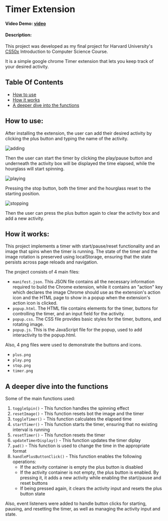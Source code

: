 # Timer Extension
#### Video Demo:  [video](https://www.youtube.com/watch?v=_gTEabIcZKY)
#### Description:
This project was developed as my final project for Harvard University's [CS50x](https://cs50.harvard.edu/x/2024/) Introduction to Computer Science Course.

It is a simple google chrome Timer extension that lets you keep track of your desired activity.

## Table Of Contents

- [How to use](#how-to-use)
- [How it works](#how-it-works)
- [A deeper dive into the functions](#a-deeper-dive-into-the-functions)

## How to use:

After installing the extension, the user can add their desired activity by clicking the plus button and typing the name of the activity.

![adding](https://github.com/Boolevad/Final-Project/assets/123184634/a84bbf94-1dd6-4c88-a269-9479f31e963c)

Then the user can start the timer by clicking the play/pause button and underneath the activity box will be displayed the time elapsed, while the hourglass will start spinning.

![playing](https://github.com/Boolevad/Final-Project/assets/123184634/7f53065a-9427-4722-b1ee-d08b8cfe1b53)

Pressing the stop button, both the timer and the hourglass reset to the starting position.

![stopping](https://github.com/Boolevad/Final-Project/assets/123184634/0e3e9eae-7abb-43d7-a7a2-9ada29384c1f)

Then the user can press the plus button again to clear the activity box and add a new activity.

## How it works:

This project implements a timer with start/pause/reset functionality and an image that spins when the timer is running. The state of the timer and the image rotation is preserved using localStorage, ensuring that the state persists across page reloads and navigation.

The project consists of 4 main files:
- `manifest.json`. This JSON file contains all the necessary information required to build the Chrome extension, while it contains an "action" key which declares the image Chrome should use as the extension's action icon and the HTML page to show in a popup when the extension's action icon is clicked.
- `popup.html`. The HTML file contains elements for the timer, buttons for controlling the timer, and an input field for the activity.
- `popup.css`. The CSS file provides basic styles for the timer, buttons, and rotating image.
- `popup.js`. This is the JavaScript file for the popup, used to add interactivity to the popup.html.

Also, 4 png files were used to demonstrate the buttons and icons.
- `plus.png`
- `play.png`
- `stop.png`
- `timer.png`

## A deeper dive into the functions

Some of the main functions used:
1. `toggleSpin()` - This function handles the spinning effect
3. `resetImage()` - This function resets bot the image and the timer 
5. `toggleTimer()` - This function calculates the elapsed time
6. `startTimer()` - This function starts the timer, ensuring that no existing interval is running
7. `resetTimer()` - This function resets the timer
8. `updateTimerDisplay()` - This function updates the timer diplay
9. `pad()` - This function is used to change the time in the appropriate format
10. `handlePlusButtonClick()` - This function enables the following operations:
    - If the activity container is empty the plus button is disabled
    - If the activity container is not empty, the plus button is enabled. By pressing it, it adds a new activity while enabling the start/pause and reset buttons
    - If being pressed again, it clears the activity input and resets the plus button state

Also, event listeners were added to handle button clicks for starting, pausing, and resetting the timer, as well as managing the activity input and state.
